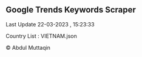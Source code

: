 

## Google Trends Keywords Scraper 
 
Last Update 22-03-2023 , 15:23:33

Country List :
VIETNAM.json



© Abdul Muttaqin 
